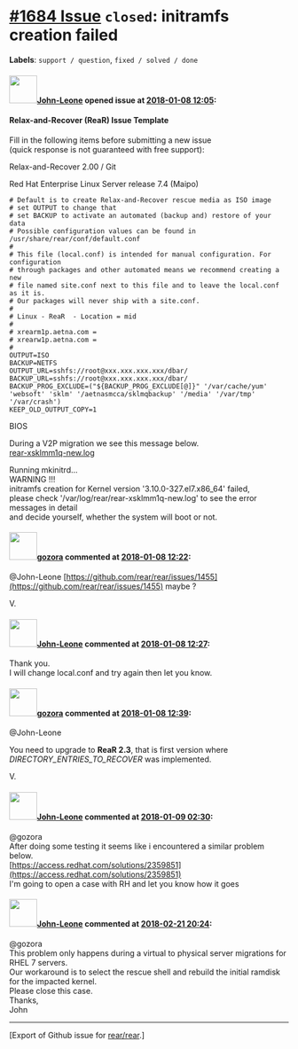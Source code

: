 [\#1684 Issue](https://github.com/rear/rear/issues/1684) `closed`: initramfs creation failed
============================================================================================

**Labels**: `support / question`, `fixed / solved / done`

#### <img src="https://avatars.githubusercontent.com/u/18706709?v=4" width="50">[John-Leone](https://github.com/John-Leone) opened issue at [2018-01-08 12:05](https://github.com/rear/rear/issues/1684):

#### Relax-and-Recover (ReaR) Issue Template

Fill in the following items before submitting a new issue  
(quick response is not guaranteed with free support):

Relax-and-Recover 2.00 / Git

Red Hat Enterprise Linux Server release 7.4 (Maipo)

    # Default is to create Relax-and-Recover rescue media as ISO image
    # set OUTPUT to change that
    # set BACKUP to activate an automated (backup and) restore of your data
    # Possible configuration values can be found in /usr/share/rear/conf/default.conf
    #
    # This file (local.conf) is intended for manual configuration. For configuration
    # through packages and other automated means we recommend creating a new
    # file named site.conf next to this file and to leave the local.conf as it is.
    # Our packages will never ship with a site.conf.
    #
    # Linux - ReaR  - Location = mid
    #
    # xrearm1p.aetna.com = 
    # xrearw1p.aetna.com = 
    #
    OUTPUT=ISO
    BACKUP=NETFS
    OUTPUT_URL=sshfs://root@xxx.xxx.xxx.xxx/dbar/
    BACKUP_URL=sshfs://root@xxx.xxx.xxx.xxx/dbar/
    BACKUP_PROG_EXCLUDE=("${BACKUP_PROG_EXCLUDE[@]}" '/var/cache/yum' 'websoft' 'sklm' '/aetnasmcca/sklmqbackup' '/media' '/var/tmp' '/var/crash')
    KEEP_OLD_OUTPUT_COPY=1

BIOS

During a V2P migration we see this message below.  
[rear-xsklmm1q-new.log](https://github.com/rear/rear/files/1611430/rear-xsklmm1q-new.log)

Running mkinitrd...  
WARNING !!!  
initramfs creation for Kernel version '3.10.0-327.el7.x86\_64' failed,  
please check '/var/log/rear/rear-xsklmm1q-new.log' to see the error
messages in detail  
and decide yourself, whether the system will boot or not.

#### <img src="https://avatars.githubusercontent.com/u/12116358?u=1c5ba9dcee5ca3082f03029a7fbe647efd30eb49&v=4" width="50">[gozora](https://github.com/gozora) commented at [2018-01-08 12:22](https://github.com/rear/rear/issues/1684#issuecomment-355952689):

@John-Leone
[https://github.com/rear/rear/issues/1455](https://github.com/rear/rear/issues/1455)
maybe ?

V.

#### <img src="https://avatars.githubusercontent.com/u/18706709?v=4" width="50">[John-Leone](https://github.com/John-Leone) commented at [2018-01-08 12:27](https://github.com/rear/rear/issues/1684#issuecomment-355953746):

Thank you.  
I will change local.conf and try again then let you know.

#### <img src="https://avatars.githubusercontent.com/u/12116358?u=1c5ba9dcee5ca3082f03029a7fbe647efd30eb49&v=4" width="50">[gozora](https://github.com/gozora) commented at [2018-01-08 12:39](https://github.com/rear/rear/issues/1684#issuecomment-355955961):

@John-Leone

You need to upgrade to **ReaR 2.3**, that is first version where
*DIRECTORY\_ENTRIES\_TO\_RECOVER* was implemented.

V.

#### <img src="https://avatars.githubusercontent.com/u/18706709?v=4" width="50">[John-Leone](https://github.com/John-Leone) commented at [2018-01-09 02:30](https://github.com/rear/rear/issues/1684#issuecomment-356160808):

@gozora  
After doing some testing it seems like i encountered a similar problem
below.  
[https://access.redhat.com/solutions/2359851](https://access.redhat.com/solutions/2359851)  
I'm going to open a case with RH and let you know how it goes

#### <img src="https://avatars.githubusercontent.com/u/18706709?v=4" width="50">[John-Leone](https://github.com/John-Leone) commented at [2018-02-21 20:24](https://github.com/rear/rear/issues/1684#issuecomment-367459559):

@gozora  
This problem only happens during a virtual to physical server migrations
for RHEL 7 servers.  
Our workaround is to select the rescue shell and rebuild the initial
ramdisk for the impacted kernel.  
Please close this case.  
Thanks,  
John

------------------------------------------------------------------------

\[Export of Github issue for
[rear/rear](https://github.com/rear/rear).\]
